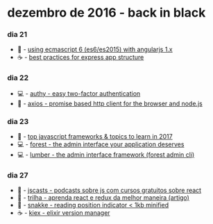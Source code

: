 # dezembro de 2016 - back in black

### dia 21
- :beers: - [using ecmascript 6 (es6/es2015) with angularjs 1.x](https://www.timroes.de/2015/07/29/using-ecmascript-6-es6-with-angularjs-1-x/)
- :coffee: - [best practices for express app structure](https://www.terlici.com/2014/08/25/best-practices-express-structure.html)

### dia 22
- :computer: - [authy - easy two-factor authentication](https://www.authy.com/)
- :beers: - [axios - promise based http client for the browser and node.js](https://github.com/mzabriskie/axios)

### dia 23
- :beers: - [top javascript frameworks & topics to learn in 2017](https://medium.com/javascript-scene/top-javascript-frameworks-topics-to-learn-in-2017-700a397b711#.vjlmllis6)
- :computer: - [forest - the admin interface your application deserves](http://www.forestadmin.com/)
- :computer: - [lumber - the admin interface framework (forest admin cli)](http://www.forestadmin.com/lumber)

### dia 27
- :beers: - [jscasts - podcasts sobre js com cursos gratuitos sobre react](http://jscasts.teachable.com/)
- :beers: - [trilha - aprenda react e redux da melhor maneira (artigo)](http://programadorobjetivo.co/aprenda-react-da-melhor-maneira/)
- :beers: - [snakke - reading position indicator < 1kb minified](https://diogomoretti.github.io/snakke/)
- :coffee: - [kiex - elixir version manager](https://github.com/taylor/kiex)
